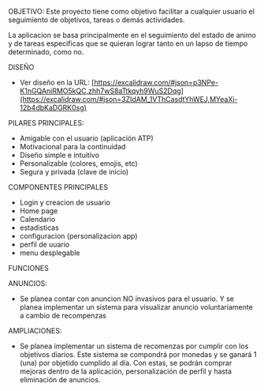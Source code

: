OBJETIVO: Este proyecto tiene como objetivo facilitar a cualquier usuario el seguimiento de objetivos, tareas o demás actividades.

La aplicacion se basa principalmente en el seguimiento del estado de animo y de tareas especificas que se quieran lograr tanto en un lapso de tiempo determinado, como no.

DISEÑO
  - Ver diseño en la URL:  [https://excalidraw.com/#json=p3NPe-K1nGQAniRMO5kQC,zhh7wS8aTtkqyh9WuS2Dqg](https://excalidraw.com/#json=3ZIdAM_1VThCasdtYhWEJ,MYeaXj-12b4dbKaDGRK0sg)


PILARES PRINCIPALES:
  -  Amigable con el usuario (aplicación ATP)
  -  Motivacional para la continuidad
  -  Diseño simple e intuitivo
  -  Personalizable (colores, emojis, etc)
  -  Segura y privada (clave de inicio)


COMPONENTES PRINCIPALES
  -  Login y creacion de usuario
  -  Home page
  -  Calendario
  -  estadisticas
  -  configuracion (personalizacion app)
  -  perfil de uuario
  -  menu desplegable

FUNCIONES

ANUNCIOS:
-  Se planea contar con anuncion NO invasivos para el usuario. Y se planea implementar un sistema para visualizar anuncio voluntariamente a cambio de recompenzas

AMPLIACIONES: 
-  Se planea implementar un sistema de recomenzas por cumplir con los objetivos diarios. Este sistema se compondrá por monedas y se ganará 1 (una) por objetido cumplido al día. Con estas, se podrán comprar mejoras dentro de la aplicación, personalización de perfil y hasta eliminación de anuncios. 






